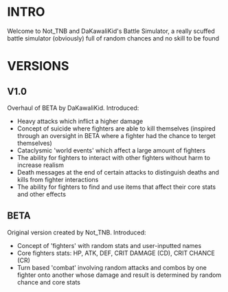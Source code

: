 # INTRO
Welcome to Not_TNB and DaKawaliKid's Battle Simulator, a really scuffed battle simulator (obviously) full of random chances and no skill to be found

# VERSIONS
## V1.0
Overhaul of BETA by DaKawaliKid. Introduced:
- Heavy attacks which inflict a higher damage
- Concept of suicide where fighters are able to kill themselves (inspired through an oversight in BETA where a fighter had the chance to terget themselves)
- Cataclysmic 'world events' which affect a large amount of fighters
- The ability for fighters to interact with other fighters without harm to increase realism
- Death messages at the end of certain attacks to distinguish deaths and kills from fighter interactions
- The ability for fighters to find and use items that affect their core stats and other effects

## BETA
Original version created by Not_TNB. Introduced:
- Concept of 'fighters' with random stats and user-inputted names
- Core fighters stats: HP, ATK, DEF, CRIT DAMAGE (CD), CRIT CHANCE (CR)
- Turn based 'combat' involving random attacks and combos by one fighter onto another whose damage and result is determined by random chance and core stats
